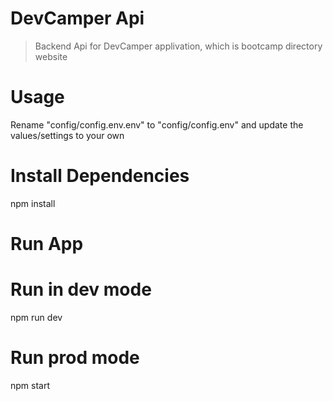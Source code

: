 # DevCamper Api

> Backend Api for DevCamper applivation,
  which is bootcamp directory website

# Usage

  Rename "config/config.env.env" to
  "config/config.env" and update the
  values/settings to your own

# Install Dependencies 

  npm install

# Run App

# Run in dev mode
  npm run dev

# Run prod mode
  npm start  
